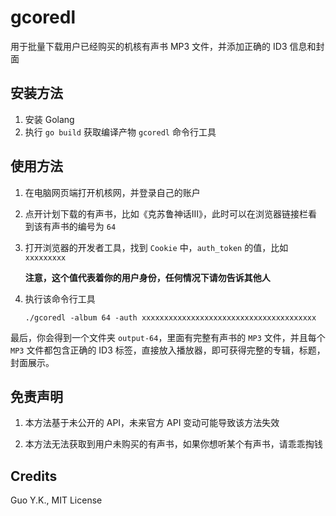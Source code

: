# gcoredl

用于批量下载用户已经购买的机核有声书 MP3 文件，并添加正确的 ID3 信息和封面

## 安装方法

1. 安装 Golang
2. 执行 `go build` 获取编译产物 `gcoredl` 命令行工具

## 使用方法

1. 在电脑网页端打开机核网，并登录自己的账户

2. 点开计划下载的有声书，比如《克苏鲁神话III》，此时可以在浏览器链接栏看到该有声书的编号为 `64`

3. 打开浏览器的开发者工具，找到 `Cookie` 中，`auth_token` 的值，比如 `xxxxxxxxx`

   **注意，这个值代表着你的用户身份，任何情况下请勿告诉其他人**

4. 执行该命令行工具

   ```shell
   ./gcoredl -album 64 -auth xxxxxxxxxxxxxxxxxxxxxxxxxxxxxxxxxxxxxxx
   ```

最后，你会得到一个文件夹 `output-64`，里面有完整有声书的 `MP3` 文件，并且每个 `MP3` 文件都包含正确的 ID3 标签，直接放入播放器，即可获得完整的专辑，标题，封面展示。

## 免责声明

1. 本方法基于未公开的 API，未来官方 API 变动可能导致该方法失效

2. 本方法无法获取到用户未购买的有声书，如果你想听某个有声书，请乖乖掏钱

## Credits

Guo Y.K., MIT License
